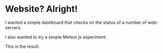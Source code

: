 Website? Alright!
=================
I wanted a simple dashboard that checks on the status of a number of web-servers. 

I also wanted to try a simple Meteor.js experiment.

This is the result.


